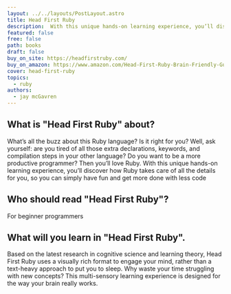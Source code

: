 ```yaml
---
layout: ../../layouts/PostLayout.astro
title: Head First Ruby
description:  With this unique hands-on learning experience, you’ll discover how Ruby takes care of all the details for you, so you can simply have fun and get more done with less code.
featured: false
free: false
path: books
draft: false
buy_on_site: https://headfirstruby.com/
buy_on_amazon: https://www.amazon.com/Head-First-Ruby-Brain-Friendly-Guide/dp/1449372651
cover: head-first-ruby
topics:
  - ruby
authors:
  - jay mcGavren
---
```



## What is "Head First Ruby" about?
What’s all the buzz about this Ruby language? Is it right for you? Well, ask yourself: are you tired of all those extra declarations, keywords, and compilation steps in your other language? Do you want to be a more productive programmer? Then you’ll love Ruby. With this unique hands-on learning experience, you’ll discover how Ruby takes care of all the details for you, so you can simply have fun and get more done with less code

## Who should read "Head First Ruby"?
For beginner programmers

## What will you learn in "Head First Ruby".
Based on the latest research in cognitive science and learning theory, Head First Ruby uses a visually rich format to engage your mind, rather than a text-heavy approach to put you to sleep. Why waste your time struggling with new concepts? This multi-sensory learning experience is designed for the way your brain really works.
